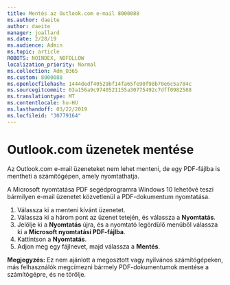 ```yaml
---
title: Mentés az Outlook.com e-mail 8000088
ms.author: daeite
author: daeite
manager: joallard
ms.date: 2/28/19
ms.audience: Admin
ms.topic: article
ROBOTS: NOINDEX, NOFOLLOW
localization_priority: Normal
ms.collection: Adm_O365
ms.custom: 8000088
ms.openlocfilehash: 1444dedf40529bf14fa65fe90f98b70e6c5a784c
ms.sourcegitcommit: 03a156a9c9740521155a30775492c7dff0982588
ms.translationtype: MT
ms.contentlocale: hu-HU
ms.lasthandoff: 03/22/2019
ms.locfileid: "30779164"
---
```

# <a name="saving-messages-in-outlookcom"></a>Outlook.com üzenetek mentése

Az Outlook.com e-mail üzeneteket nem lehet menteni, de egy PDF-fájlba is mentheti a számítógépen, amely nyomtathatja.

A Microsoft nyomtatása PDF segédprogramra Windows 10 lehetővé teszi bármilyen e-mail üzenetet közvetlenül a PDF-dokumentum nyomtatása.

1. Válassza ki a menteni kívánt üzenetet.
2. Válassza ki a három pont az üzenet tetején, és válassza a **Nyomtatás**.
3. Jelölje ki a **Nyomtatás** újra, és a nyomtató legördülő menüből válassza ki a **Microsoft nyomtatási PDF-fájlba**.
4. Kattintson a **Nyomtatás**.
5. Adjon meg egy fájlnevet, majd válassza a **Mentés**.

**Megjegyzés:** Ez nem ajánlott a megosztott vagy nyilvános számítógépeken, más felhasználók megcímezni bármely PDF-dokumentumok mentése a számítógépre, és ne törölje.